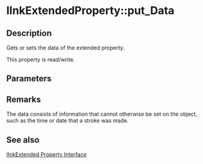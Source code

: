 # IInkExtendedProperty::put_Data

## Description

Gets or sets the data of the extended property.

This property is read/write.

## Parameters

## Remarks

The data consists of information that cannot otherwise be set on the object, such as the time or date that a stroke was made.

## See also

[IInkExtended Property Interface](https://learn.microsoft.com/windows/desktop/api/msinkaut/nn-msinkaut-iinkextendedproperty)